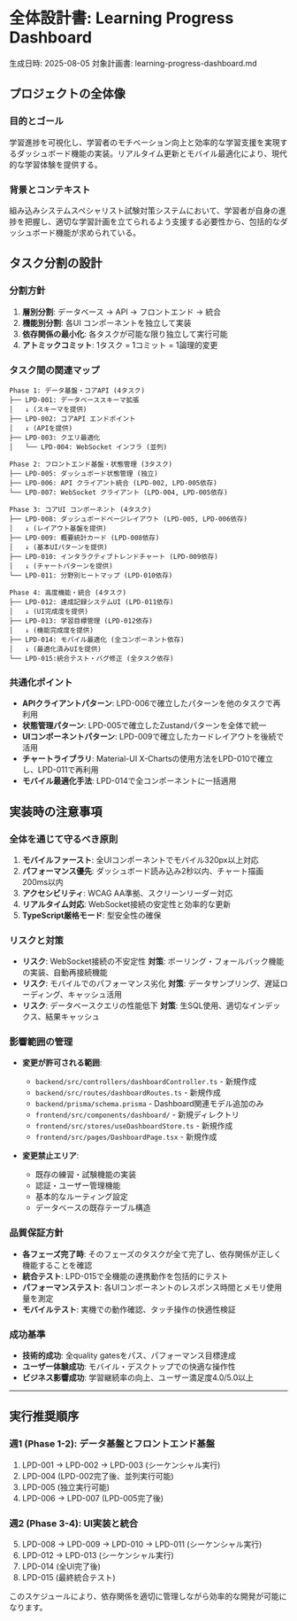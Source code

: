 # 全体設計書: Learning Progress Dashboard

生成日時: 2025-08-05
対象計画書: learning-progress-dashboard.md

## プロジェクトの全体像

### 目的とゴール
学習進捗を可視化し、学習者のモチベーション向上と効率的な学習支援を実現するダッシュボード機能の実装。リアルタイム更新とモバイル最適化により、現代的な学習体験を提供する。

### 背景とコンテキスト
組み込みシステムスペシャリスト試験対策システムにおいて、学習者が自身の進捗を把握し、適切な学習計画を立てられるよう支援する必要性から、包括的なダッシュボード機能が求められている。

## タスク分割の設計

### 分割方針
1. **層別分割**: データベース → API → フロントエンド → 統合
2. **機能別分割**: 各UI コンポーネントを独立して実装
3. **依存関係の最小化**: 各タスクが可能な限り独立して実行可能
4. **アトミックコミット**: 1タスク = 1コミット = 1論理的変更

### タスク間の関連マップ
```
Phase 1: データ基盤・コアAPI (4タスク)
├── LPD-001: データベーススキーマ拡張
│   ↓ (スキーマを提供)
├── LPD-002: コアAPI エンドポイント
│   ↓ (APIを提供)
├── LPD-003: クエリ最適化
│   └── LPD-004: WebSocket インフラ (並列)

Phase 2: フロントエンド基盤・状態管理 (3タスク)
├── LPD-005: ダッシュボード状態管理 (独立)
├── LPD-006: API クライアント統合 (LPD-002, LPD-005依存)
└── LPD-007: WebSocket クライアント (LPD-004, LPD-005依存)

Phase 3: コアUI コンポーネント (4タスク)
├── LPD-008: ダッシュボードページレイアウト (LPD-005, LPD-006依存)
│   ↓ (レイアウト基盤を提供)
├── LPD-009: 概要統計カード (LPD-008依存)
│   ↓ (基本UIパターンを提供)
├── LPD-010: インタラクティブトレンドチャート (LPD-009依存)
│   ↓ (チャートパターンを提供)
└── LPD-011: 分野別ヒートマップ (LPD-010依存)

Phase 4: 高度機能・統合 (4タスク)
├── LPD-012: 達成記録システムUI (LPD-011依存)
│   ↓ (UI完成度を提供)
├── LPD-013: 学習目標管理 (LPD-012依存)
│   ↓ (機能完成度を提供)
├── LPD-014: モバイル最適化 (全コンポーネント依存)
│   ↓ (最適化済みUIを提供)
└── LPD-015:統合テスト・バグ修正 (全タスク依存)
```

### 共通化ポイント
- **APIクライアントパターン**: LPD-006で確立したパターンを他のタスクで再利用
- **状態管理パターン**: LPD-005で確立したZustandパターンを全体で統一
- **UIコンポーネントパターン**: LPD-009で確立したカードレイアウトを後続で活用
- **チャートライブラリ**: Material-UI X-Chartsの使用方法をLPD-010で確立し、LPD-011で再利用
- **モバイル最適化手法**: LPD-014で全コンポーネントに一括適用

## 実装時の注意事項

### 全体を通じて守るべき原則
1. **モバイルファースト**: 全UIコンポーネントでモバイル320px以上対応
2. **パフォーマンス優先**: ダッシュボード読み込み2秒以内、チャート描画200ms以内
3. **アクセシビリティ**: WCAG AA準拠、スクリーンリーダー対応
4. **リアルタイム対応**: WebSocket接続の安定性と効率的な更新
5. **TypeScript厳格モード**: 型安全性の確保

### リスクと対策
- **リスク**: WebSocket接続の不安定性
  **対策**: ポーリング・フォールバック機能の実装、自動再接続機能
- **リスク**: モバイルでのパフォーマンス劣化
  **対策**: データサンプリング、遅延ローディング、キャッシュ活用
- **リスク**: データベースクエリの性能低下
  **対策**: 生SQL使用、適切なインデックス、結果キャッシュ

### 影響範囲の管理
- **変更が許可される範囲**: 
  - `backend/src/controllers/dashboardController.ts` - 新規作成
  - `backend/src/routes/dashboardRoutes.ts` - 新規作成  
  - `backend/prisma/schema.prisma` - Dashboard関連モデル追加のみ
  - `frontend/src/components/dashboard/` - 新規ディレクトリ
  - `frontend/src/stores/useDashboardStore.ts` - 新規作成
  - `frontend/src/pages/DashboardPage.tsx` - 新規作成

- **変更禁止エリア**:
  - 既存の練習・試験機能の実装
  - 認証・ユーザー管理機能
  - 基本的なルーティング設定
  - データベースの既存テーブル構造

### 品質保証方針
- **各フェーズ完了時**: そのフェーズのタスクが全て完了し、依存関係が正しく機能することを確認
- **統合テスト**: LPD-015で全機能の連携動作を包括的にテスト
- **パフォーマンステスト**: 各UIコンポーネントのレスポンス時間とメモリ使用量を測定
- **モバイルテスト**: 実機での動作確認、タッチ操作の快適性検証

### 成功基準
- **技術的成功**: 全quality gatesをパス、パフォーマンス目標達成
- **ユーザー体験成功**: モバイル・デスクトップでの快適な操作性
- **ビジネス影響成功**: 学習継続率の向上、ユーザー満足度4.0/5.0以上

---

## 実行推奨順序

### 週1 (Phase 1-2): データ基盤とフロントエンド基盤
1. LPD-001 → LPD-002 → LPD-003 (シーケンシャル実行)
2. LPD-004 (LPD-002完了後、並列実行可能)
3. LPD-005 (独立実行可能)
4. LPD-006 → LPD-007 (LPD-005完了後)

### 週2 (Phase 3-4): UI実装と統合
5. LPD-008 → LPD-009 → LPD-010 → LPD-011 (シーケンシャル実行)
6. LPD-012 → LPD-013 (シーケンシャル実行)
7. LPD-014 (全UI完了後)
8. LPD-015 (最終統合テスト)

このスケジュールにより、依存関係を適切に管理しながら効率的な開発が可能になります。